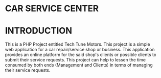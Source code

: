 # CAR SERVICE CENTER
# INTRODUCTION
This is a PHP Project entitled Tech Tune Motors. This project is a simple web application for a car repair/service shop or business. This application provides an online platform for the said shop's clients or possible clients to submit their service requests. This project can help to lessen the time consumed by both ends (Management and Clients) in terms of managing their service requests.

